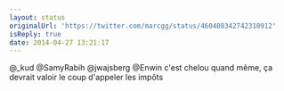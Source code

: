 ```yaml
---
layout: status
originalUrl: 'https://twitter.com/marcgg/status/460408342742310912'
isReply: true
date: 2014-04-27 13:21:17
---
```


@_kud @SamyRabih @jwajsberg @Enwin c'est chelou quand même, ça devrait valoir le coup d'appeler les impôts
